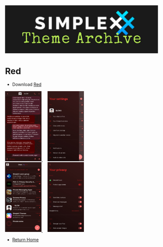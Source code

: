 ![SxC Theme Archive Banner](../resources/SxC_themeBanner06.jpg)

# Red

* Download [Red](../themes/SxC_red.theme)

<a href="../screenshots/SxC_red01.jpg" target="_blank">
	<img src="../screenshots/SxC_red01.jpg" width="120">
</a>&nbsp;&nbsp;&nbsp;
<a href="../screenshots/SxC_red02.jpg" target="_blank">
	<img src="../screenshots/SxC_red02.jpg" width="120">
</a>
<br>
<a href="../screenshots/SxC_red03.jpg" target="_blank">
	<img src="../screenshots/SxC_red03.jpg" width="120">
</a>&nbsp;&nbsp;&nbsp;
<a href="../screenshots/SxC_red04.jpg" target="_blank">
	<img src="../screenshots/SxC_red04.jpg" width="120">
</a>

* [Return Home](../)

